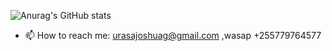 
![Anurag's GitHub stats](https://github-readme-stats.vercel.app/api?username=Urasajoshua&show_icons=true&theme=synthwave)



- 📫 How to reach me: urasajoshuag@gmail.com ,wasap +255779764577


